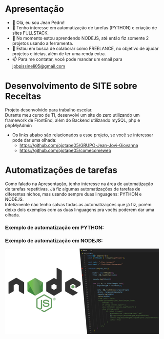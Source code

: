 # Apresentação
- 👋 Olá, eu sou Jean Pedro!
- 👀 Tenho interesse em automatização de tarefas (PYTHON) e criação de sites FULLSTACK.
- 🌱 No momento estou aprendendo NODEJS, até então fiz somente 2 projetos usando a ferramenta.
- 💞️ Estou em busca de colaborar como FREELANCE, no objetivo de ajudar projetos e ideias, além de ter uma renda extra.
- 📫 Para me contatar, você pode mandar um email para jpbpissineli05@gmail.com <br>

# Desenvolvimento de SITE sobre Receitas
Projeto desenvolvido para trabalho escolar. <br>
Durante meu curso de TI, desenvolvi um site do zero utilizando um framework de FrontEnd, além do Backend utilizando mySQL, php e phpMyAdmin<br>
- Os links abaixo são relacionados a esse projeto, se você se interessar pode dar uma olhada:
   - https://github.com/ojotape05/GRUPO-Jean-Jovi-Giovanna
   - https://github.com/ojotape05/comecomeweb

# Automatizações de tarefas
Como falado na Apresentação, tenho interesse na área de automatização de tarefas repetitivas. Já fiz algumas automatizações de tarefas de diferentes nichos, mas usando sempre duas linguagens: PYTHON e NODEJS.<br>
Infelizmente não tenho salvas todas as automatizações que já fiz, porém deixo dois exemplos com as duas linguagens pra vocês poderem dar uma olhada.<br>

### Exemplo de automatização em PYTHON:

### Exemplo de automatização em NODEJS:
[![NODEJS exemplo](https://github.com/jpbpissineli/apresentation/blob/main/NodeJS.png)](https://youtu.be/zVPNVzrjM1M)


<!---
jpbpissineli/jpbpissineli is a ✨ special ✨ repository because its `README.md` (this file) appears on your GitHub profile.
You can click the Preview link to take a look at your changes.
--->
